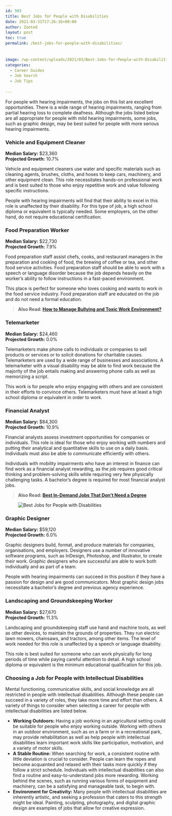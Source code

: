 ```yaml
---
id: 503
title: Best Jobs for People with Disabilities
date: 2021-03-31T17:26:16+00:00
author: Zooted
layout: post
toc: true
permalink: /best-jobs-for-people-with-disabilities/


image: /wp-content/uploads/2021/03/Best-Jobs-for-People-with-Disabilities.jpg
categories:
  - Career Guides
  - Job Search
  - Job Tips

---
```

For people with hearing impairments, the jobs on this list are excellent opportunities. There is a wide range of hearing impairments, ranging from partial hearing loss to complete deafness. Although the jobs listed below are all appropriate for people with mild hearing impairments, some jobs, such as graphic design, may be best suited for people with more serious hearing impairments.

### **Vehicle and Equipment Cleaner**

**Median Salary:** $23,360  
**Projected Growth:** 10.7%

Vehicle and equipment cleaners use water and specific materials such as cleaning agents, brushes, cloths, and hoses to keep cars, machinery, and other equipment clean. This role necessitates hands-on professional work and is best suited to those who enjoy repetitive work and value following specific instructions.

People with hearing impairments will find that their ability to excel in this role is unaffected by their disability. For this type of job, a high school diploma or equivalent is typically needed. Some employers, on the other hand, do not require educational certification.



### **Food Preparation Worker**

**Median Salary:** $22,730  
**Projected Growth:** 7.9%

Food preparation staff assist chefs, cooks, and restaurant managers in the preparation and cooking of food, the brewing of coffee or tea, and other food service activities. Food preparation staff should be able to work with a speech or language disorder because the job depends heavily on the worker&#8217;s ability to follow instructions in a fast-paced environment.

This place is perfect for someone who loves cooking and wants to work in the food service industry. Food preparation staff are educated on the job and do not need a formal education.



<blockquote class="wp-block-quote">
  <p>
    <strong>Also Read: <a href="/how-to-manage-bullying-and-toxic-work-environment/">How to Manage Bullying and Toxic Work Environment?</a></strong>
  </p>
</blockquote>

### **Telemarketer**

**Median Salary:** $24,460  
**Projected Growth:** 0.0%

Telemarketers make phone calls to individuals or companies to sell products or services or to solicit donations for charitable causes. Telemarketers are used by a wide range of businesses and associations. A telemarketer with a visual disability may be able to find work because the majority of the job entails making and answering phone calls as well as memorizing a script.

This work is for people who enjoy engaging with others and are consistent in their efforts to convince others. Telemarketers must have at least a high school diploma or equivalent in order to work.



### **Financial Analyst**

**Median Salary:** $84,300  
**Projected Growth:** 10.9%

Financial analysts assess investment opportunities for companies or individuals. This role is ideal for those who enjoy working with numbers and putting their analytical and quantitative skills to use on a daily basis. Individuals must also be able to communicate efficiently with others.

Individuals with mobility impairments who have an interest in finance can find work as a financial analyst rewarding, as the job requires good critical thinking and problem-solving skills while requiring very few physically challenging tasks. A bachelor&#8217;s degree is required for most financial analyst jobs.



<blockquote class="wp-block-quote">
  <p>
    <strong>Also Read: <a href="/best-in-demand-jobs-that-dont-need-a-degree/">Best In-Demand Jobs That Don’t Need a Degree</a></strong>
  </p>
</blockquote><figure class="wp-block-image size-large">

<img loading="lazy" width="850" height="567" src="/wp-content/uploads/2021/03/Best-Jobs-for-People-with-Disabilities.jpeg" alt="Best Jobs for People with Disabilities" class="wp-image-504" srcset="/wp-content/uploads/2021/03/Best-Jobs-for-People-with-Disabilities.jpeg 850w, /wp-content/uploads/2021/03/Best-Jobs-for-People-with-Disabilities-300x200.jpeg 300w, /wp-content/uploads/2021/03/Best-Jobs-for-People-with-Disabilities-768x512.jpeg 768w" sizes="(max-width: 850px) 100vw, 850px" /> </figure> 

### **Graphic Designer**

**Median Salary:** $59,120  
**Projected Growth:** 6.0%

Graphic designers build, format, and produce materials for companies, organisations, and employers. Designers use a number of innovative software programs, such as InDesign, Photoshop, and Illustrator, to create their work. Graphic designers who are successful are able to work both individually and as part of a team.

People with hearing impairments can succeed in this position if they have a passion for design and are good communicators. Most graphic design jobs necessitate a bachelor&#8217;s degree and previous agency experience.



### **Landscaping and Groundskeeping Worker**

**Median Salary:** $27,670  
**Projected Growth:** 11.3%

Landscaping and groundskeeping staff use hand and machine tools, as well as other devices, to maintain the grounds of properties. They run electric lawn mowers, chainsaws, and tractors, among other items. The level of work needed for this role is unaffected by a speech or language disability.

This role is best suited for someone who can work physically for long periods of time while paying careful attention to detail. A high school diploma or equivalent is the minimum educational qualification for this job.

### **Choosing a Job for People with Intellectual Disabilities**

Mental functioning, communicative skills, and social knowledge are all restricted in people with intellectual disabilities. Although these people can succeed in a variety of roles, they take more time and effort than others. A variety of things to consider when selecting a career for people with intellectual disabilities are listed below.

  * **Working Outdoors:** Having a job working in an agricultural setting could be suitable for people who enjoy working outside. Working with others in an outdoor environment, such as on a farm or in a recreational park, may provide rehabilitation as well as help people with intellectual disabilities learn important work skills like participation, motivation, and a variety of motor skills.
  * **A Stable Routine:** When searching for work, a consistent routine with little deviation is crucial to consider. People can learn the ropes and become acquainted and relaxed with their tasks more quickly if they follow a strict schedule. Individuals with intellectual disabilities can also find a routine and easy-to-understand jobs more rewarding. Working behind the scenes, such as running various forms of equipment and machinery, can be a satisfying and manageable task, to begin with.
  * **Environment for Creativity:** Many people with intellectual disabilities are inherently artistic, and seeking a profession that caters to this strength might be ideal. Painting, sculpting, photography, and digital graphic design are examples of jobs that allow for creative expression.
